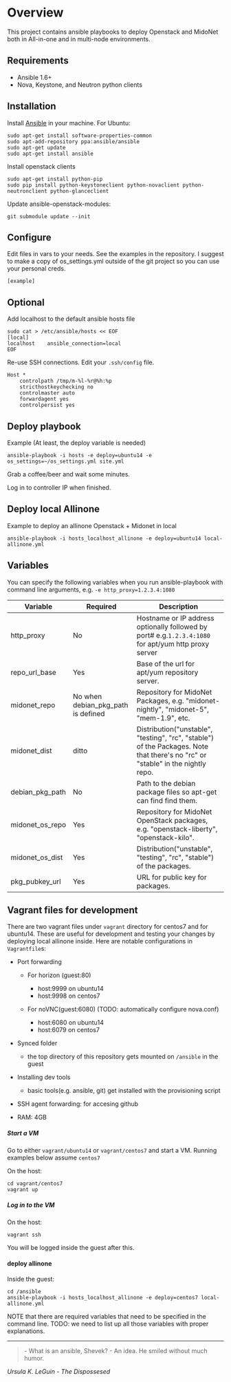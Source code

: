 Overview
========

This project contains ansible playbooks to deploy Openstack and MidoNet both
in All-in-one and in multi-node environments.

Requirements
------------

- Ansible 1.6+
- Nova, Keystone, and Neutron python clients

Installation
------------

Install [Ansible](http://www.ansible.com) in your machine. For Ubuntu:

```
sudo apt-get install software-properties-common
sudo apt-add-repository ppa:ansible/ansible
sudo apt-get update
sudo apt-get install ansible
```

Install openstack clients

```
sudo apt-get install python-pip
sudo pip install python-keystoneclient python-novaclient python-neutronclient python-glanceclient
```

Update ansible-openstack-modules:

```
git submodule update --init
```

Configure
---------

Edit files in vars to your needs. See the examples in the repository.
I suggest to make a copy of os\_settings.yml outside of the git project so you
can use your personal creds.

```
[example]
```

Optional
--------

Add localhost to the default ansible hosts file

```
sudo cat > /etc/ansible/hosts << EOF
[local]
localhost    ansible_connection=local
EOF
```

Re-use SSH connections. Edit your ```.ssh/config``` file.

```
Host *
    controlpath /tmp/m-%l-%r@%h:%p
    stricthostkeychecking no
    controlmaster auto
    forwardagent yes
    controlpersist yes
```

Deploy playbook
---------------

Example (At least, the deploy variable is needed)

```
ansible-playbook -i hosts -e deploy=ubuntu14 -e os_settings=~/os_settings.yml site.yml
```

Grab a coffee/beer and wait some minutes.

Log in to controller IP when finished.

Deploy local Allinone
---------------------

Example to deploy an allinone Openstack + Midonet in local

```
ansible-playbook -i hosts_localhost_allinone -e deploy=ubuntu14 local-allinone.yml
```
Variables
---------

You can specify the following variables when you run ansible-playbook with
command line arguments, e.g. `-e http_proxy=1.2.3.4:1080`


Variable        | Required                           |  Description
-------------   | --------                           | ------------
http_proxy      |  No                                | Hostname or IP address optionally followed by port# e.g.`1.2.3.4:1080` for apt/yum http proxy server
repo_url_base   | Yes                                | Base of the url for apt/yum repository server.
midonet_repo    | No when debian_pkg_path is defined | Repository for MidoNet Packages, e.g. "midonet-nightly", "midonet-5", "mem-1.9", etc.
midonet_dist    | ditto                              | Distribution("unstable", "testing", "rc", "stable") of the Packages. Note that there's no "rc" or "stable" in the nightly repo.
debian_pkg_path | No                                 | Path to the debian package files so apt-get can find find them.
midonet_os_repo | Yes                                | Repository for MidoNet OpenStack packages, e.g. "openstack-liberty", "openstack-kilo".
midonet_os_dist | Yes                                | Distribution("unstable", "testing", "rc", "stable") of the packages.
pkg_pubkey_url  | Yes                                | URL for public key for packages.



Vagrant files for development
-----------------------------

There are two vagrant files under `vagrant` directory for centos7 and for ubuntu14.
These are useful for development and testing your changes by deploying local
allinone inside. Here are notable configurations in `Vagrantfile`s:

- Port forwarding

  - For horizon (guest:80)
      - host:9999 on ubuntu14
      - host:9998 on centos7

  - For noVNC(guest:6080)  (TODO: automatically configure nova.conf)
      - host:6080 on ubuntu14
      - host:6079 on centos7

- Synced folder
  -  the top directory of this repository gets mounted on `/ansible` in the guest

- Installing dev tools
  -  basic tools(e.g. ansible, git) get installed with the provisioning script

- SSH agent forwarding: for accesing github
- RAM: 4GB


##### Start a VM

Go to either `vagrant/ubuntu14` or `vagrant/centos7` and start a VM.
Running examples below assume `centos7`

On the host:
```
cd vagrant/centos7
vagrant up
```

##### Log in to the VM

On the host:
```
vagrant ssh
```

You will be logged inside the guest after this.


#### deploy allinone


Inside the guest:
```
cd /ansible
ansible-playbook -i hosts_localhost_allinone -e deploy=centos7 local-allinone.yml
```

NOTE that there are required variables that need to be specified in the command line.
TODO: we need to list up all those variables with proper explanations.

***

> \- What is an ansible, Shevek?
> \- An idea.
> He smiled without much humor.

*Ursula K. LeGuin - The Dispossesed*
